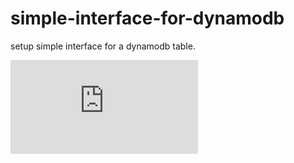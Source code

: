 # simple-interface-for-dynamodb
setup simple interface for a dynamodb table.

![diagram.xml](https://github.com/TSLEFK/simple-interface-for-dynamodb/blob/master/diagram.xml)
